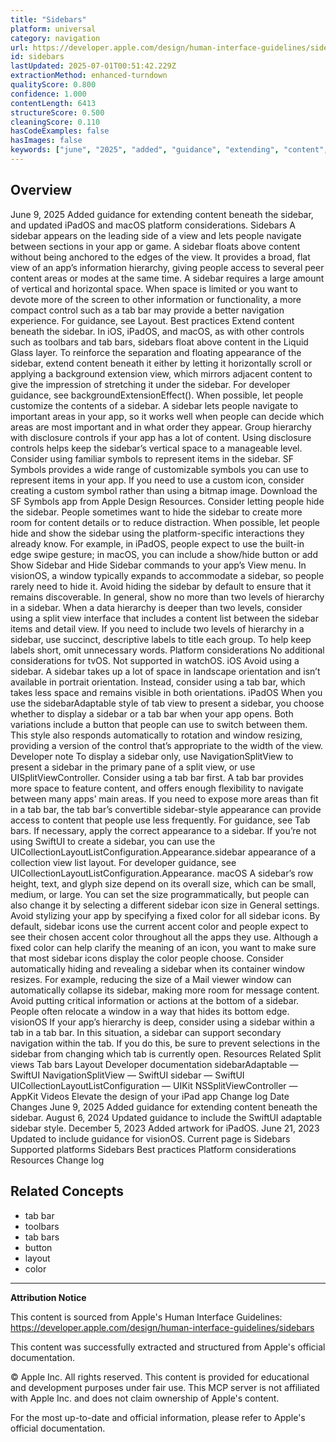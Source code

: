 ```yaml
---
title: "Sidebars"
platform: universal
category: navigation
url: https://developer.apple.com/design/human-interface-guidelines/sidebars
id: sidebars
lastUpdated: 2025-07-01T00:51:42.229Z
extractionMethod: enhanced-turndown
qualityScore: 0.800
confidence: 1.000
contentLength: 6413
structureScore: 0.500
cleaningScore: 0.110
hasCodeExamples: false
hasImages: false
keywords: ["june", "2025", "added", "guidance", "extending", "content", "beneath", "sidebar", "updated", "ipados"]
---
```

## Overview

June 9, 2025 Added guidance for extending content beneath the sidebar, and updated iPadOS and macOS platform considerations. Sidebars A sidebar appears on the leading side of a view and lets people navigate between sections in your app or game. A sidebar floats above content without being anchored to the edges of the view. It provides a broad, flat view of an app’s information hierarchy, giving people access to several peer content areas or modes at the same time. A sidebar requires a large amount of vertical and horizontal space. When space is limited or you want to devote more of the screen to other information or functionality, a more compact control such as a tab bar may provide a better navigation experience. For guidance, see Layout. Best practices Extend content beneath the sidebar. In iOS, iPadOS, and macOS, as with other controls such as toolbars and tab bars, sidebars float above content in the Liquid Glass layer. To reinforce the separation and floating appearance of the sidebar, extend content beneath it either by letting it horizontally scroll or applying a background extension view, which mirrors adjacent content to give the impression of stretching it under the sidebar. For developer guidance, see backgroundExtensionEffect(). When possible, let people customize the contents of a sidebar. A sidebar lets people navigate to important areas in your app, so it works well when people can decide which areas are most important and in what order they appear. Group hierarchy with disclosure controls if your app has a lot of content. Using disclosure controls helps keep the sidebar’s vertical space to a manageable level. Consider using familiar symbols to represent items in the sidebar. SF Symbols provides a wide range of customizable symbols you can use to represent items in your app. If you need to use a custom icon, consider creating a custom symbol rather than using a bitmap image. Download the SF Symbols app from Apple Design Resources. Consider letting people hide the sidebar. People sometimes want to hide the sidebar to create more room for content details or to reduce distraction. When possible, let people hide and show the sidebar using the platform-specific interactions they already know. For example, in iPadOS, people expect to use the built-in edge swipe gesture; in macOS, you can include a show/hide button or add Show Sidebar and Hide Sidebar commands to your app’s View menu. In visionOS, a window typically expands to accommodate a sidebar, so people rarely need to hide it. Avoid hiding the sidebar by default to ensure that it remains discoverable. In general, show no more than two levels of hierarchy in a sidebar. When a data hierarchy is deeper than two levels, consider using a split view interface that includes a content list between the sidebar items and detail view. If you need to include two levels of hierarchy in a sidebar, use succinct, descriptive labels to title each group. To help keep labels short, omit unnecessary words. Platform considerations No additional considerations for tvOS. Not supported in watchOS. iOS Avoid using a sidebar. A sidebar takes up a lot of space in landscape orientation and isn’t available in portrait orientation. Instead, consider using a tab bar, which takes less space and remains visible in both orientations. iPadOS When you use the sidebarAdaptable style of tab view to present a sidebar, you choose whether to display a sidebar or a tab bar when your app opens. Both variations include a button that people can use to switch between them. This style also responds automatically to rotation and window resizing, providing a version of the control that’s appropriate to the width of the view. Developer note To display a sidebar only, use NavigationSplitView to present a sidebar in the primary pane of a split view, or use UISplitViewController. Consider using a tab bar first. A tab bar provides more space to feature content, and offers enough flexibility to navigate between many apps’ main areas. If you need to expose more areas than fit in a tab bar, the tab bar’s convertible sidebar-style appearance can provide access to content that people use less frequently. For guidance, see Tab bars. If necessary, apply the correct appearance to a sidebar. If you’re not using SwiftUI to create a sidebar, you can use the UICollectionLayoutListConfiguration.Appearance.sidebar appearance of a collection view list layout. For developer guidance, see UICollectionLayoutListConfiguration.Appearance. macOS A sidebar’s row height, text, and glyph size depend on its overall size, which can be small, medium, or large. You can set the size programmatically, but people can also change it by selecting a different sidebar icon size in General settings. Avoid stylizing your app by specifying a fixed color for all sidebar icons. By default, sidebar icons use the current accent color and people expect to see their chosen accent color throughout all the apps they use. Although a fixed color can help clarify the meaning of an icon, you want to make sure that most sidebar icons display the color people choose. Consider automatically hiding and revealing a sidebar when its container window resizes. For example, reducing the size of a Mail viewer window can automatically collapse its sidebar, making more room for message content. Avoid putting critical information or actions at the bottom of a sidebar. People often relocate a window in a way that hides its bottom edge. visionOS If your app’s hierarchy is deep, consider using a sidebar within a tab in a tab bar. In this situation, a sidebar can support secondary navigation within the tab. If you do this, be sure to prevent selections in the sidebar from changing which tab is currently open. Resources Related Split views Tab bars Layout Developer documentation sidebarAdaptable — SwiftUI NavigationSplitView — SwiftUI sidebar — SwiftUI UICollectionLayoutListConfiguration — UIKit NSSplitViewController — AppKit Videos Elevate the design of your iPad app Change log Date Changes June 9, 2025 Added guidance for extending content beneath the sidebar. August 6, 2024 Updated guidance to include the SwiftUI adaptable sidebar style. December 5, 2023 Added artwork for iPadOS. June 21, 2023 Updated to include guidance for visionOS. Current page is Sidebars Supported platforms Sidebars Best practices Platform considerations Resources Change log

## Related Concepts

- tab bar
- toolbars
- tab bars
- button
- layout
- color

---

**Attribution Notice**

This content is sourced from Apple's Human Interface Guidelines: https://developer.apple.com/design/human-interface-guidelines/sidebars

This content was successfully extracted and structured from Apple's official documentation.

© Apple Inc. All rights reserved. This content is provided for educational and development purposes under fair use. This MCP server is not affiliated with Apple Inc. and does not claim ownership of Apple's content.

For the most up-to-date and official information, please refer to Apple's official documentation.
